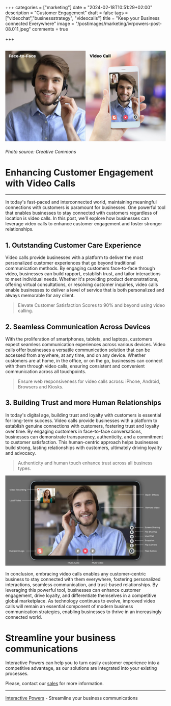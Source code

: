 +++
categories = ["marketing"]
date = "2024-02-18T10:51:29+02:00"
description = "Customer Engagement"
draft = false
tags = ["videochat","businessstrategy", "videocalls"]
title = "Keep your Business connected Everywhere"
image = "/postimages/marketing/ivrpowers-post-08.011.jpeg"
comments = true

+++

![Video Calling](/postimages/marketing/ivrpowers-post-08.011.jpeg)
-------
###### Photo source: Creative Commons

# Enhancing Customer Engagement with Video Calls
---

In today's fast-paced and interconnected world, maintaining meaningful connections with customers is paramount for businesses. One powerful tool that enables businesses to stay connected with customers regardless of location is video calls. In this post, we'll explore how businesses can leverage video calls to enhance customer engagement and foster stronger relationships.

## 1. Outstanding Customer Care Experience

Video calls provide businesses with a platform to deliver the most personalized customer experiences that go beyond traditional communication methods. By engaging customers face-to-face through video, businesses can build rapport, establish trust, and tailor interactions to meet individual needs. Whether it's providing product demonstrations, offering virtual consultations, or resolving customer inquiries, video calls enable businesses to deliver a level of service that is both personalized and always memorable for any client.

> Elevate Customer Satisfaction Scores to 90% and beyond using video calling.

## 2. Seamless Communication Across Devices

With the proliferation of smartphones, tablets, and laptops, customers expect seamless communication experiences across various devices. Video calls offer businesses a versatile communication solution that can be accessed from anywhere, at any time, and on any device. Whether customers are at home, in the office, or on the go, businesses can connect with them through video calls, ensuring consistent and convenient communication across all touchpoints.

> Ensure web responsiveness for video calls across: iPhone, Android, Browsers and Kiosks.

## 3. Building Trust and more Human Relationships

In today's digital age, building trust and loyalty with customers is essential for long-term success. Video calls provide businesses with a platform to establish genuine connections with customers, fostering trust and loyalty over time. By engaging customers in face-to-face conversations, businesses can demonstrate transparency, authenticity, and a commitment to customer satisfaction. This human-centric approach helps businesses build strong, lasting relationships with customers, ultimately driving loyalty and advocacy.

> Authenticity and human touch enhance trust across all business types.

![Video RTC Widgets](/postimages/marketing/ivrpowers-post-08.003.jpeg)

In conclusion, embracing video calls enables any customer-centric business to stay connected with them everywhere, fostering personalized interactions, seamless communication, and trust-based relationships. By leveraging this powerful tool, businesses can enhance customer engagement, drive loyalty, and differentiate themselves in a competitive global marketplace. As technology continues to evolve, improved video calls will remain an essential component of modern business communication strategies, enabling businesses to thrive in an increasingly connected world.

# Streamline your business communications
Interactive Powers can help you to turn easily customer experience into a competitive advantage, as our solutions are integrated into your existing processes.

Please, contact our [sales](https://interactivepowers.com/en/contact-us) for more information.

---
[Interactive Powers](http://www.ivrpowers.com/) - Streamline your business communications


